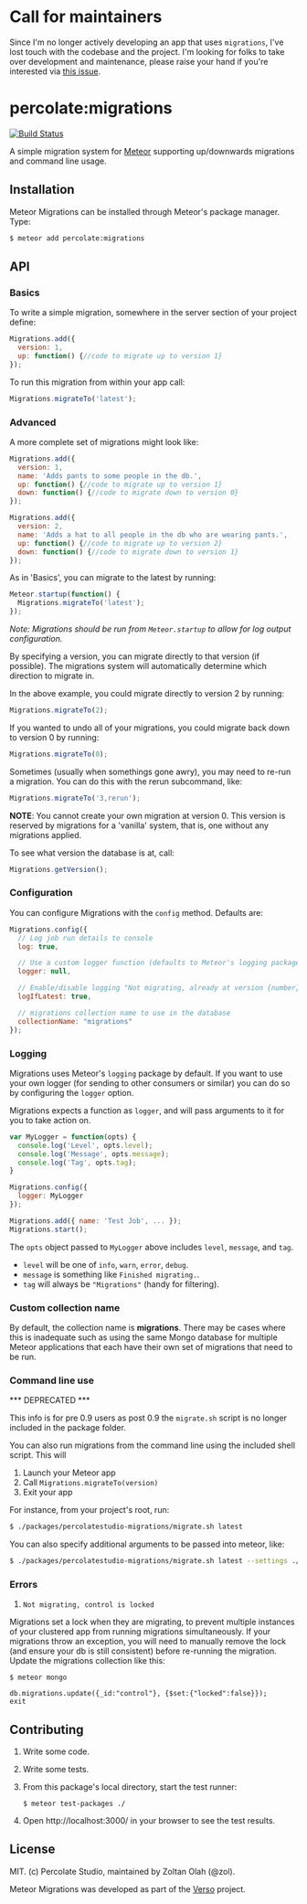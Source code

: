 # Call for maintainers

Since I'm no longer actively developing an app that uses `migrations`, I've lost touch with the codebase and the project. I'm looking for folks to take over development and maintenance, please raise your hand if you're interested via [this issue](https://github.com/percolatestudio/meteor-migrations/issues/59).

# percolate:migrations

[![Build Status](https://travis-ci.org/percolatestudio/meteor-migrations.svg?branch=master)](https://travis-ci.org/percolatestudio/meteor-migrations)

A simple migration system for [Meteor](http://meteor.com) supporting up/downwards migrations and command line usage.

## Installation

Meteor Migrations can be installed through Meteor's package manager. Type:

``` sh
$ meteor add percolate:migrations
```

## API

### Basics

To write a simple migration, somewhere in the server section of your project define:

``` javascript
Migrations.add({
  version: 1,
  up: function() {//code to migrate up to version 1}
});
```

To run this migration from within your app call:

``` javascript
Migrations.migrateTo('latest');
```

### Advanced

A more complete set of migrations might look like:

``` javascript
Migrations.add({
  version: 1,
  name: 'Adds pants to some people in the db.',
  up: function() {//code to migrate up to version 1}
  down: function() {//code to migrate down to version 0}
});

Migrations.add({
  version: 2,
  name: 'Adds a hat to all people in the db who are wearing pants.',
  up: function() {//code to migrate up to version 2}
  down: function() {//code to migrate down to version 1}
});
```

As in 'Basics', you can migrate to the latest by running:

``` javascript
Meteor.startup(function() {
  Migrations.migrateTo('latest');
});
```

*Note: Migrations should be run from `Meteor.startup` to allow for log output configuration.*

By specifying a version, you can migrate directly to that version (if possible). The migrations system will automatically determine which direction to migrate in.

In the above example, you could migrate directly to version 2 by running:

``` javascript
Migrations.migrateTo(2);
```

If you wanted to undo all of your migrations, you could migrate back down to version 0 by running:

``` javascript
Migrations.migrateTo(0);
```

Sometimes (usually when somethings gone awry), you may need to re-run a migration. You can do this with the rerun subcommand, like:

``` javascript
Migrations.migrateTo('3,rerun');
```

**NOTE**: You cannot create your own migration at version 0. This version is reserved by migrations for a 'vanilla' system, that is, one without any migrations applied.

To see what version the database is at, call:

``` javascript
Migrations.getVersion();
```

### Configuration

You can configure Migrations with the `config` method. Defaults are:

``` javascript
Migrations.config({
  // Log job run details to console
  log: true,

  // Use a custom logger function (defaults to Meteor's logging package)
  logger: null,

  // Enable/disable logging "Not migrating, already at version {number}"
  logIfLatest: true,

  // migrations collection name to use in the database
  collectionName: "migrations"
});
```

### Logging

Migrations uses Meteor's `logging` package by default. If you want to use your
own logger (for sending to other consumers or similar) you can do so by
configuring the `logger` option.

Migrations expects a function as `logger`, and will pass arguments to it for
you to take action on.

```js
var MyLogger = function(opts) {
  console.log('Level', opts.level);
  console.log('Message', opts.message);
  console.log('Tag', opts.tag);
}

Migrations.config({
  logger: MyLogger
});

Migrations.add({ name: 'Test Job', ... });
Migrations.start();
```

The `opts` object passed to `MyLogger` above includes `level`, `message`, and `tag`.

- `level` will be one of `info`, `warn`, `error`, `debug`.
- `message` is something like `Finished migrating.`.
- `tag` will always be `"Migrations"` (handy for filtering).

### Custom collection name

By default, the collection name is **migrations**. There may be cases where this is inadequate such as using the same Mongo database for multiple Meteor applications that each have their own set of migrations that need to be run.

### Command line use

*** DEPRECATED ***

This info is for pre 0.9 users as post 0.9 the `migrate.sh` script is no longer included in the package folder.

You can also run migrations from the command line using the included shell script. This will

1. Launch your Meteor app
2. Call `Migrations.migrateTo(version)`
3. Exit your app

For instance, from your project's root, run:

``` sh
$ ./packages/percolatestudio-migrations/migrate.sh latest
```

You can also specify additional arguments to be passed into meteor, like:

``` sh
$ ./packages/percolatestudio-migrations/migrate.sh latest --settings ./setting.json
```

### Errors
1. `Not migrating, control is locked`

  Migrations set a lock when they are migrating, to prevent multiple instances of your clustered app from running migrations simultaneously. If your migrations throw an exception, you will need to manually remove the lock (and ensure your db is still consistent) before re-running the migration. Update the migrations collection like this:

  ```
  $ meteor mongo

  db.migrations.update({_id:"control"}, {$set:{"locked":false}});
  exit
  ```

## Contributing

1. Write some code.
2. Write some tests.
3. From this package's local directory, start the test runner:

    ```
    $ meteor test-packages ./
    ```

4. Open http://localhost:3000/ in your browser to see the test results.


## License

MIT. (c) Percolate Studio, maintained by Zoltan Olah (@zol).

Meteor Migrations was developed as part of the [Verso](http://versoapp.com) project.
